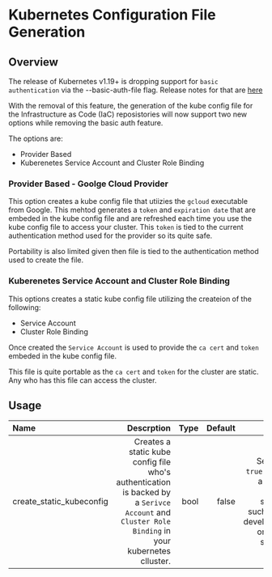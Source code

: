 # Kubernetes Configuration File Generation

## Overview

The release of Kubernetes v1.19+ is dropping support for `basic authentication` via the --basic-auth-file flag. Release notes for that are [here](https://v1-19.docs.kubernetes.io/docs/setup/release/notes/#urgent-upgrade-notes)

With the removal of this feature, the generation of the kube config file for the Infrastructure as Code (IaC) reposistories will now support two new options while removing the basic auth feature.

The options are:

- Provider Based
- Kuberenetes Service Account and Cluster Role Binding

### Provider Based - Goolge Cloud Provider

This option creates a kube config file that utiizies the `gcloud` executable from Google. This mehtod generates a `token` and `expiration date` that are embeded in the kube config file and are refreshed each time you use the kube config file to access your cluster. This `token` is tied to the current authentication method used for the provider so its quite safe.

Portability is also limited given then file is tied to the authentication method used to create the file.

### Kuberenetes Service Account and Cluster Role Binding

This options creates a static kube config file utilizing the createion of the following:

- Service Account
- Cluster Role Binding

Once created the `Service Account` is used to provide the `ca cert` and `token` embeded in the kube config file.

This file is quite portable as the `ca cert` and `token` for the cluster are static. Any who has this file can access the cluster.

## Usage

| Name | Descrption | Type | Default | Notes |
| :--- | ---: | ---: | ---: | ---: |
| create_static_kubeconfig | Creates a static kube config file who's authentication is backed by a `Serivce Account` and `Cluster Role Binding` in your kubernetes clluster. | bool | false | Setting to `true` creates a file that easliy sharable such as in a development or testing scenario |
